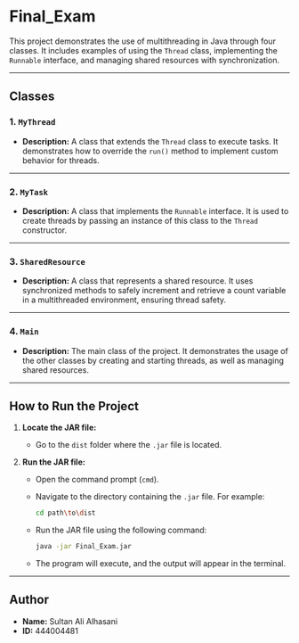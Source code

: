 # Final_Exam

This project demonstrates the use of multithreading in Java through four classes. It includes examples of using the `Thread` class, implementing the `Runnable` interface, and managing shared resources with synchronization.

---

## Classes

### 1. `MyThread`
- **Description:** 
  A class that extends the `Thread` class to execute tasks. It demonstrates how to override the `run()` method to implement custom behavior for threads.

---

### 2. `MyTask`
- **Description:** 
  A class that implements the `Runnable` interface. It is used to create threads by passing an instance of this class to the `Thread` constructor.

---

### 3. `SharedResource`
- **Description:** 
  A class that represents a shared resource. It uses synchronized methods to safely increment and retrieve a count variable in a multithreaded environment, ensuring thread safety.

---

### 4. `Main`
- **Description:** 
  The main class of the project. It demonstrates the usage of the other classes by creating and starting threads, as well as managing shared resources.

---

## How to Run the Project

1. **Locate the JAR file:**
   - Go to the `dist` folder where the `.jar` file is located.

2. **Run the JAR file:**
   - Open the command prompt (`cmd`).
   - Navigate to the directory containing the `.jar` file. For example:
     ```bash
     cd path\to\dist
     ```

   - Run the JAR file using the following command:
     ```bash
     java -jar Final_Exam.jar
     ```

   - The program will execute, and the output will appear in the terminal.

---

## Author
- **Name:** Sultan Ali Alhasani  
- **ID:** 444004481
